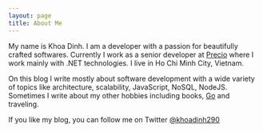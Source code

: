 ```yaml
---
layout: page
title: About Me
---
```


My name is Khoa Dinh. I am a developer with a passion for beautifully crafted softwares. Currently I work as a senior developer at [Precio](http://www.precio.se/en) where I work mainly with .NET technologies. I live in Ho Chi Minh City, Vietnam.

On this blog I write mostly about software development with a wide variety of topics like architecture, scalability, JavaScript, NoSQL, NodeJS. Sometimes I write about my other hobbies including books, [Go](http://en.wikipedia.org/wiki/Go_%28game%29) and traveling. 

If you like my blog, you can follow me on Twitter [@khoadinh290](https://twitter.com/khoadinh290)
